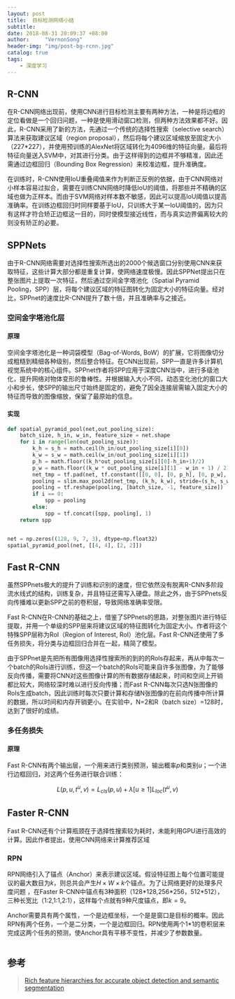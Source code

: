 ```yaml
---
layout: post
title:  目标检测网络小结
subtitle:  
date: 2018-08-31 20:09:37 +08:00
author:     "VernonSong"
header-img: "img/post-bg-rcnn.jpg"
catalog: true
tags:
    - 深度学习
---
```


## R-CNN
在R-CNN网络出现前，使用CNN进行目标检测主要有两种方法，一种是将边框的定位看做是一个回归问题，一种是使用滑动窗口检测，但两种方法效果都不好。因此，R-CNN采用了新的方法，先通过一个传统的选择性搜索（selective search）算法来获取建议区域（region proposal），然后将每个建议区域缩放至固定大小（227*227），并使用预训练的AlexNet将区域转化为4096维的特征向量。最后将特征向量送入SVM中，对其进行分类。由于这样得到的边框并不够精准，因此还需通过边框回归（Bounding Box Regression）来校准边框，提升准确度。

在训练时，R-CNN使用IoU重叠阈值来作为判断正反例的依据，由于CNN网络对小样本容易过拟合，需要在训练CNN网络时降低IoU的阈值，将那些并不精确的区域也做为正样本。而由于SVM网络对样本数不敏感，因此可以提高IoU阈值以提高准确率。在训练边框回归时同样要基于IoU，只训练大于某一IoU阈值的，因为只有这样才符合矫正边框这一目的，同时使模型接近线性，而与真实边界偏离较大的则没有矫正的必要。

## SPPNets
由于R-CNN网络需要对选择性搜索所选出的2000个候选窗口分别使用CNN来获取特征，这些计算大部分都是重复计算，使网络速度极慢。因此SPPNet提出只在整张图片上提取一次特征，然后通过空间金字塔池化（Spatial Pyramid Pooling，SPP）层，将每个建议区域的特征图转化为固定大小的特征向量。经对比，SPPnet的速度比R-CNN提升了数十倍，并且准确率与之接近。

### 空间金字塔池化层
#### 原理
空间金字塔池化是一种词袋模型（Bag-of-Words, BoW）的扩展，它将图像切分成粗糙到精细各种级别，然后整合特征。在CNN出现前，SPP一直是许多计算机视觉系统中的核心组件。SPPnet作者将SPP应用于深度CNN当中，进行多级池化，提升网络对物体变形的鲁棒性。并根据输入大小不同，动态变化池化的窗口大小和步长，使SPP的输出尺寸始终是固定的，避免了因全连接层需输入固定大小的特征而导致的图像缩放，保留了最原始的信息。

#### 实现
```python
def spatial_pyramid_pool(net,out_pooling_size):
    batch_size, h_in, w_in, feature_size = net.shape
    for i in range(len(out_pooling_size)):
        k_h = s_h = math.ceil(h_in/out_pooling_size[i][0])
        k_w = s_w = math.ceil(w_in/out_pooling_size[i][1])
        p_h = math.floor((k_h*out_pooling_size[i][0]-h_in+1)/2)
        p_w = math.floor((k_w * out_pooling_size[i][1] - w_in + 1) / 2)
        net_tmp = tf.pad(net, tf.constant([[0, 0], [0, p_h], [0, p_w], [0, 0]]))
        pooling = slim.max_pool2d(net_tmp, (k_h, k_w), stride=(s_h, s_w), padding='SAME', scope='SPP_'+str(i))
        pooling = tf.reshape(pooling, [batch_size, -1, feature_size])
        if i == 0:
            spp = pooling
        else:
            spp = tf.concat([spp, pooling], 1)
    return spp


net = np.zeros((128, 9, 7, 3), dtype=np.float32)
spatial_pyramid_pool(net, [[4, 4], [2, 2]])
```


## Fast R-CNN
虽然SPPnets极大的提升了训练和识别的速度，但它依然没有脱离R-CNN多阶段流水线式的结构，训练复杂，并且特征还需写入硬盘。除此之外，由于SPPnets反向传播难以更新SPP之前的卷积层，导致网络准确率受限。

Fast R-CNN在R-CNN的基础之上，借鉴了SPPnets的思路，对整张图片进行特征提取，并用一个单级的SPP层来将建议区域的特征图转化为固定大小。作者将这个特殊SPP层称为RoI（Region of Interest, RoI）池化层。Fast R-CNN还使用了多任务损失，将分类与边框回归合并在一起，精简了模型。

由于SPPnet是先把所有图像用选择性搜索所的到的的RoIs存起来，再从中每次一个batch的RoIs进行训练，但这一个batch的RoIs可能来自许多张图像，为了能够反向传播，需要将CNN对这些图像计算的所有数据存储起来，时间和空间上开销都比较大，网络较深时难以进行反向传播；而Fast R-CNN每次只选N张图像的RoIs生成batch，因此训练时每次只要计算和存储N张图像的在前向传播中所计算的数据，所以时间和内存开销更小。在实验中，N=2和R（batch size）=128时，达到了很好的成绩。

### 多任务损失
#### 原理
Fast R-CNN有两个输出层，一个用来进行类别预测，输出概率$p$和类别$u$；一个进行边框回归，对这两个任务进行联合训练：

$$
L(p, u, t^u, v) = L_{cls}(p, u) + \lambda[u ≥ 1]L_{loc}(t^u,v)
$$




## Faster R-CNN
Fast R-CNN还有个计算瓶颈在于选择性搜索较为耗时，未能利用GPU进行高效的计算。因此作者提出，使用CNN网络来计算推荐区域

### RPN
RPN网络引入了锚点（Anchor）来表示建议区域。假设特征图上每个位置可能提议的最大数目为$k$，则总共会产生$H \times W \times k$个锚点。为了让网络更好的处理多尺度问题
，在Faster R-CNN中锚点有3种面积（128\*128,256\*256，512\*512），三种长宽比（1:2,1:1,2:1），这样每个点就有9种尺度锚点，即$k=9$。

Anchor需要具有两个属性，一个是边框坐标，一个是是窗口是目标的概率。因此RPN有两个任务，一个是二分类，一个是边框回归。RPN使用两个1*1的卷积层来完成这两个任务的预测，使Anchor具有平移不变性，并减少了参数数量。

```python

```



## 参考
> [Rich feature hierarchies for accurate object detection and semantic segmentation](https://arxiv.org/pdf/1311.2524.pdf)
> <br/>




